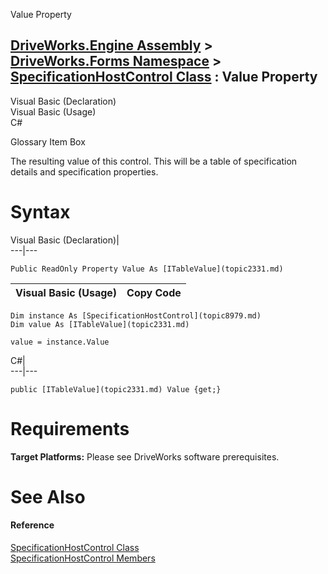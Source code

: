 Value Property   
  
[DriveWorks.Engine Assembly](topic2156.md) > [DriveWorks.Forms Namespace](topic7266.md) > [SpecificationHostControl Class](topic8979.md) : Value Property  
---  
  
Visual Basic (Declaration)    
Visual Basic (Usage)    
C# 

Glossary Item Box

The resulting value of this control. This will be a table of specification details and specification properties. 

# Syntax

Visual Basic (Declaration)|   
---|---  
      
    
    Public ReadOnly Property Value As [ITableValue](topic2331.md)  
  
Visual Basic (Usage)| Copy Code  
---|---  
      
    
    Dim instance As [SpecificationHostControl](topic8979.md)
    Dim value As [ITableValue](topic2331.md)
     
    value = instance.Value  
  
C#|   
---|---  
      
    
    public [ITableValue](topic2331.md) Value {get;}  
  
# Requirements

**Target Platforms:** Please see DriveWorks software prerequisites.

# See Also

#### Reference

[SpecificationHostControl Class](topic8979.md)   
[SpecificationHostControl Members](topic8980.md)


